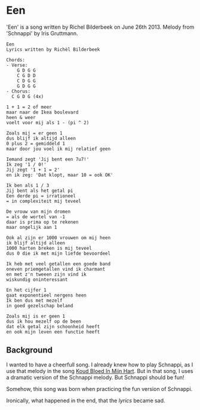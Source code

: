 # Een

'Een' is a song written by Richel Bilderbeek on June 26th 2013. 
Melody from 'Schnappi' by Iris Gruttmann.

```
Een
Lyrics written by Richèl Bilderbeek

Chords:
- Verse: 
    G D G G
    C G D D 
    C D G G
    G D G G
- Chorus: 
  C G D G (4x)

1 + 1 = 2 of meer
maar naar de Ikea boulevard 
heen & weer
voelt voor mij als 1 - (pi ^ 2)

Zoals mij = er geen 1
dus blijf ik altijd alleen
0 plus 2 = gemiddeld 1
maar door jou voel ik mij relatief geen

Iemand zegt 'Jij bent een 7u7!'
Ik zeg '1 / 0!'
Jij zegt '1 + 1 = 2'
en ik zeg: 'Dat klopt, maar 10 = ook OK'

Ik ben als 1 / 3
Jij bent als het getal pi
Een derde pi = irrationeel
= in complexiteit mij teveel

De vrouw van mijn dromen
= als de wortel van -1
daar is prima op te rekenen
maar ongelijk aan 1

Ook al zijn er 1000 vrouwen om mij heen
ik blijf altijd alleen
1000 harten breken is mij teveel
dus 0 die ik met mijn liefde bevoordeel

Ik heb met veel getallen een goede band
oneven priemgetallen vind ik charmant
en met z'n tweeen zijn vind ik
wiskundig oninteressant 

En het cijfer 1
gaat exponentieel nergens heen
Ik ben dus met mezelf
in goed gezelschap beland

Zoals mij is er geen 1
dus ik hou mezelf op de been
dat elk getal zijn schoonheid heeft
en ook mijn leven een functie heeft
```

## Background

I wanted to have a cheerfull song. 
I already knew how to play Schnappi, 
as I use that melody in the song [Koud Bloed In Mijn Hart](KoudBloedInMijnHart.md).
But in that song, I uses a dramatic version of the Schnappi melody. 
But Schnappi should be fun! 

Somehow, this song was born when practicing the fun version of Schnappi.

Ironically, what happened in the end, that the *lyrics* became sad. 

